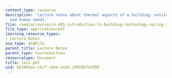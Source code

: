 ```yaml
---
content_type: resource
description: 'Lecture notes about thermal aspects of a building: outside environment
  and human needs.'
file: /media/courses/4-401-introduction-to-building-technology-spring-2006/b51b63accbcfcdee3a1dc9659b7dc050_lec2.pdf
file_type: application/pdf
learning_resource_types:
- Lecture Notes
ocw_type: OCWFile
parent_title: Lecture Notes
parent_type: CourseSection
resourcetype: Document
title: lec2.pdf
uid: b51b63ac-cbcf-cdee-3a1d-c9659b7dc050
---
```

